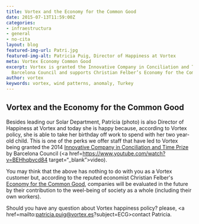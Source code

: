 ```yaml
---
title: Vortex and the Economy for the Common Good
date: 2015-07-13T11:59:00Z
categories:
- infraestructura
- general
- no-cita
layout: blog
featured-img-url: Patri.jpg
featured-img-alt: Patricia Puig, Director of Happiness at Vortex
meta: Vortex Economy Common Good
excerpt: Vortex is granted the Innovative Company in Conciliation and Time Prize by
  Barcelona Council and supports Christian Felber’s Economy for the Common Good
author: vortex
keywords: vortex, wind patterns, anomaly, Turkey
---
```


##   Vortex and the Economy for the Common Good

Besides leading our Solar Department, Patrícia (photo) is also Director of Happiness at Vortex and today she is happy because, according to Vortex policy,  she is able to take her birthday off work to spend with her two year-old child. This is one of the perks we offer staff that have led to Vortex being granted the 2014 <a href="http://w110.bcn.cat/portal/site/UsosDelTemps/menuitem.7e04b1462441477cf740f740a2ef8a0c/?vgnextoid=11ded9634264c410VgnVCM1000001947900aRCRD&vgnextfmt=formatDetall&vgnextchannel=e5cdfd7f29217310VgnVCM10000072fea8c0RCRD&lang=en_GB" target="_blank">Innovative Company in Conciliation and Time Prize</a> by Barcelona Council (<a href=https://www.youtube.com/watch?v=BEHhqbvcd84 target=“_blank”>video</a>).

You may think that the above has nothing to do with you as a Vortex customer but, according to the reputed economist Christian Felber's <a href="https://www.ecogood.org/en" target="_blank">Economy for the Common Good</a>, companies will be evaluated in the future by their contribution to the weel-being of society as a whole (including their own workers).

Should you have any question about Vortex happiness policy? please, <a href=mailto:patricia.puig@vortex.es?subject=ECG>contact Patricia</a>.
